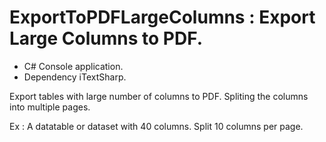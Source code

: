 # ExportToPDFLargeColumns : Export Large Columns to PDF.

* C# Console application.
* Dependency iTextSharp.

Export tables with large number of columns to PDF.
Spliting the columns into multiple pages.

Ex : A datatable or dataset with 40 columns. Split 10 columns per page.
   
